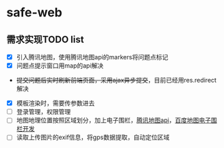 # safe-web
## 需求实现TODO list
* [x] 引入腾讯地图，使用腾讯地图api的markers将问题点标记
* [x] 问题点提示窗口用map的api解决
* ~~提交问题后实时刷新前端页面，采用ajax异步提交~~，目前已经用res.redirect解决
* [x] 模板渲染时，需要传参数进去
* [ ] 登录管理，权限管理
* [ ] 地图地理位置按照区域划分，加上电子围栏，[腾讯地图api](http://bbs.map.qq.com/thread-8859-1-1.html)，[百度地图电子围栏开发](http://www.cnblogs.com/dongh/p/6589503.html)
* [ ] 读取上传图片的exif信息，将gps数据提取，自动定位区域